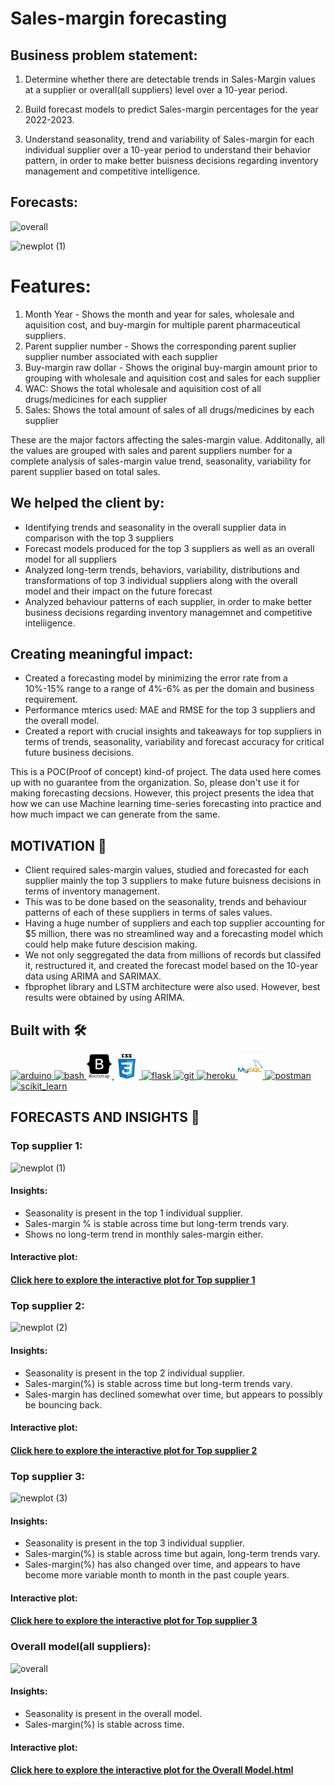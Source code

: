 # Sales-margin forecasting

## Business problem statement:

1. Determine whether there are detectable trends in Sales-Margin values at a supplier or overall(all suppliers) level over a 10-year period.

2. Build forecast models to predict Sales-margin percentages for the year 2022-2023.

3. Understand seasonality, trend and variability of Sales-margin for each individual supplier over a 10-year period to understand their 
behavior pattern, in order to make better buisness decisions regarding inventory management and competitive intelligence.

## Forecasts:
![overall ](https://github.com/sagar61205/Buy-margin-forecast/assets/5305547/f1ff8ef7-3f5c-4f87-b732-02a2b19f8b00)

![newplot (1)](https://github.com/sagar61205/Buy-margin-forecast/assets/5305547/1a4481f4-9c66-46b9-a11f-67fdad064bd8)


# Features:
1.	Month Year - Shows the month and year for sales, wholesale and aquisition cost, and buy-margin for multiple parent pharmaceutical suppliers.
2.	Parent supplier number - Shows the corresponding parent suplier supplier number associated with each supplier
3.	Buy-margin raw dollar - Shows the original buy-margin amount prior to grouping with wholesale and aquisition cost and sales for each supplier
4.	WAC: Shows the total wholesale and aquisition cost of all drugs/medicines for each supplier
5.	Sales: Shows the total amount of sales of all drugs/medicines by each supplier
 
These are the major factors affecting the sales-margin value. Additonally, all the values are grouped with sales and parent suppliers number for 
a complete analysis of sales-margin value trend, seasonality, variability for parent supplier based on total sales.

## We helped the client by:

<ul>
<li>Identifying trends and seasonality in the overall supplier data in comparison with the top 3 suppliers</li>
<li>Forecast models produced for the top 3 suppliers as well as an overall model for all suppliers</li>
<li>Analyzed long-term trends, behaviors, variability, distributions and transformations of top 3 individual suppliers along with the overall model and 
their impact on the future forecast</li>
<li>Analyzed behaviour patterns of each supplier, in order to make better business decisions regarding inventory managemnet and competitive inteliigence.</li>
</ul>

## Creating meaningful impact:
<ul>
<li>Created a forecasting model by minimizing the error rate from a 10%-15% range to a range of 4%-6% as per the domain and business requirement.</li>
<li>Performance mterics used: MAE and RMSE for the top 3 suppliers and the overall model.</li>
<li>Created a report with crucial insights and takeaways for top suppliers in terms of trends, seasonality, variability and forecast accuracy for critical future business decisions.</li>
</ul>

This is a POC(Proof of concept) kind-of project. The data used here comes up with no guarantee from the organization. So, please don't use it for making forecasting decsions. However, this project presents the idea that how we can use Machine learning time-series forecasting into practice and how much impact we can generate from the same.

## MOTIVATION 💪
<ul>
<li>Client required sales-margin values, studied and forecasted for each supplier mainly the top 3 suppliers to make future buisness decisions in terms of inventory management. </li>
<li>This was to be done based on the seasonality, trends and behaviour patterns of each of these suppliers in terms of sales values. </li>
<li>Having a huge number of suppliers and each top supplier accounting for $5 million, there was no streamlined way and a forecasting model which could help make future descision making. </li>
<li>We not only seggregated the data from millions of records but classifed it, restructured it, and created the forecast model based on the 10-year data using ARIMA and SARIMAX.</li>
<li>fbprophet library and LSTM architecture were also used. However, best results were obtained by using ARIMA.</li>
</ul>

## Built with 🛠️
<p align="left"> <a href="https://www.arduino.cc/" target="_blank"> <img src="https://cdn.worldvectorlogo.com/logos/arduino-1.svg" alt="arduino" width="40" height="40"/> </a> <a href="https://www.gnu.org/software/bash/" target="_blank"> <img src="https://www.vectorlogo.zone/logos/gnu_bash/gnu_bash-icon.svg" alt="bash" width="40" height="40"/> </a> <a href="https://getbootstrap.com" target="_blank"> <img src="https://raw.githubusercontent.com/devicons/devicon/master/icons/bootstrap/bootstrap-plain-wordmark.svg" alt="bootstrap" width="40" height="40"/> </a> <a href="https://www.w3schools.com/css/" target="_blank"> <img src="https://raw.githubusercontent.com/devicons/devicon/master/icons/css3/css3-original-wordmark.svg" alt="css3" width="40" height="40"/> </a><a href="https://flask.palletsprojects.com/" target="_blank"> <img src="https://www.vectorlogo.zone/logos/pocoo_flask/pocoo_flask-icon.svg" alt="flask" width="40" height="40"/> </a> <a href="https://git-scm.com/" target="_blank"> <img src="https://www.vectorlogo.zone/logos/git-scm/git-scm-icon.svg" alt="git" width="40" height="40"/> </a> <a href="https://heroku.com" target="_blank"> <img src="https://www.vectorlogo.zone/logos/heroku/heroku-icon.svg" alt="heroku" width="40" height="40"/> </a> <a href="https://www.mysql.com/" target="_blank"> <img src="https://raw.githubusercontent.com/devicons/devicon/master/icons/mysql/mysql-original-wordmark.svg" alt="mysql" width="40" height="40"/> </a><a href="https://postman.com" target="_blank"> <img src="https://www.vectorlogo.zone/logos/getpostman/getpostman-icon.svg" alt="postman" width="40" height="40"/> </a><a href="https://scikit-learn.org/" target="_blank"> <img src="https://upload.wikimedia.org/wikipedia/commons/0/05/Scikit_learn_logo_small.svg" alt="scikit_learn" width="40" height="40"/> </a></p>       


## FORECASTS AND INSIGHTS 🚀 

### Top supplier 1:
![newplot (1)](https://github.com/sagar61205/Buy-margin-forecast/assets/5305547/1a4481f4-9c66-46b9-a11f-67fdad064bd8)
 
#### Insights:
<ul>
<li>Seasonality is present in the top 1 individual supplier.</li>
<li>Sales-margin % is stable across time but long-term trends vary.</li>
<li>Shows no long-term trend in monthly sales-margin either.</li>
</ul>  

  
#### Interactive plot:

#### [Click here to explore the interactive plot for Top supplier 1](https://htmlpreview.github.io/?https://raw.githubusercontent.com/sagar61205/Sales-margin-forecast/main/Top%20supplier%201.html)
 

### Top supplier 2:
![newplot (2)](https://github.com/sagar61205/Buy-margin-forecast/assets/5305547/e7ebfc50-1724-4fad-8f05-e2d12eaa157d)
 
#### Insights:
<ul>
<li>Seasonality is present in the top 2 individual supplier.</li>
<li>Sales-margin(%) is stable across time but long-term trends vary.</li>
<li>Sales-margin has declined somewhat over time, but appears to possibly be bouncing back.</li>
</ul>  


#### Interactive plot:

#### [Click here to explore the interactive plot for Top supplier 2](https://htmlpreview.github.io/?https://raw.githubusercontent.com/sagar61205/Sales-margin-forecast/main/Top%20supplier%202.html)


 
### Top supplier 3:
![newplot (3)](https://github.com/sagar61205/Buy-margin-forecast/assets/5305547/aa6339a8-20b4-4f69-8741-e5de399fbaff)

#### Insights:
<ul>
<li>Seasonality is present in the top 3 individual supplier.</li>
<li>Sales-margin(%) is stable across time but again, long-term trends vary.</li>
<li>Sales-margin(%) has also changed over time, and appears to have become more variable month to month in the past couple years.</li>
</ul>   

#### Interactive plot:

#### [Click here to explore the interactive plot for Top supplier 3](https://htmlpreview.github.io/?https://raw.githubusercontent.com/sagar61205/Sales-margin-forecast/main/Top%20supplier%203.html)


 
### Overall model(all suppliers):
![overall ](https://github.com/sagar61205/Buy-margin-forecast/assets/5305547/f1ff8ef7-3f5c-4f87-b732-02a2b19f8b00)
 
#### Insights:
<ul>
<li>Seasonality is present in the overall model.</li>
<li>Sales-margin(%) is stable across time.</li>
</ul>   
 
#### Interactive plot:

#### [Click here to explore the interactive plot for the Overall Model.html](https://htmlpreview.github.io/?https://raw.githubusercontent.com/sagar61205/Sales-margin-forecast/main/overall%20model.html)


